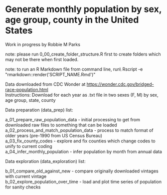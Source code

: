 # Generate monthly population by sex, age group, county in the United States
Work in progress by Robbie M Parks

note: please run 0_00_create_folder_structure.R first to create folders which may not be there when first loaded.

note: to run an R Markdown file from command line, run\ 
Rscript -e "rmarkdown::render('SCRIPT_NAME.Rmd')"

Data downloaded from CDC Wonder at https://wonder.cdc.gov/bridged-race-population.html \
Instructions: Download for each year as .txt file in two sexes (F, M) by sex, age group, state, county

Data preparation (data_prep) list:

a_01_prepare_raw_population_data               - initial processing to get from downloaded raw files to something that can be loaded\
a_02_process_and_match_population_data         - process to match format of older years (pre-1990 from US Census Bureau)\
a_03_fix_county_codes                          - explore and fix counties which change codes to unify to current coding\
a_04_infer_monthly_population                  - infer population by month from annual data

Data exploration (data_exploration) list:

b_01_compare_old_against_new                   - compare originally downloaded vintages with current vintage\
b_02_explore_population_over_time              - load and plot time series of population for sanity checks